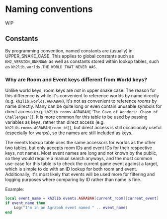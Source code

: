 
# Naming conventions

WIP

## Constants

By programming convention, named constants are (usually) in UPPER_SNAKE_CASE.
This applies to global constants such as `KH2_VERSION_UNKNOWN` as well as constants stored within
lookup tables, such as `kh2lib.worlds.THE_WORLD_THAT_NEVER_WAS`.

### Why are Room and Event keys different from World keys?

Unlike world keys, room keys are _not_ in upper snake case.
The reason for this difference is while it's convenient to reference worlds by name
directly (e.g. `kh2lib.worlds.AGRABAH`), it's not as convenient to reference _rooms_
by name directly. Many can be quite long or even contain unusable symbols for direct access
(e.g. `kh2lib.rooms.AGRABAH['The Cave of Wonders: Chasm of Challenges']`).
It is more common for this table to be used by passing variables as keys, rather than
direct access (e.g. `kh2lib.rooms.AGRABAH[room_id]`), but direct access is still
occasionaly useful (especially for warps), so the names are still included as keys.

The events lookup table uses the same accessors for worlds as the other two tables,
but only accepts room IDs and event IDs for their respective keys, not names.
Most event names are long and not known by the public, so they would require a manual search
anyways, and the most common use-case for this table is to check the current game event
against a target, which is simple to do with an ID lookup for both room and event.
Additionally, it's most likely that events will be used more for filtering and logging
purposes where comparing by ID rather than name is fine.

Example:

```lua
local event_name = kh2lib.events.AGRABAH[current_room][current_event]
if event_name then
    Log("I'm in an Agrabah event named " .. event_name)
end
```

